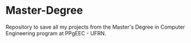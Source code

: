 # Master-Degree
Repository to save all my projects from the Master's Degree in Computer Engineering program at PPgEEC - UFRN.
